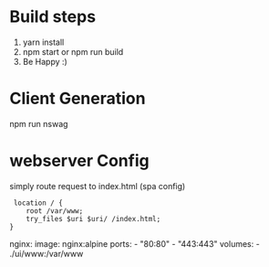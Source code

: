 # Build steps

1. yarn install
2. npm start or npm run build
3. Be Happy :)

# Client Generation
 npm run nswag

 # webserver Config

 simply route request to index.html (spa config)

     location / {
        root /var/www;
        try_files $uri $uri/ /index.html;
    }
nginx:
    image: nginx:alpine
    ports:
      - "80:80"
      - "443:443"
    volumes:
      - ./ui/www:/var/www
